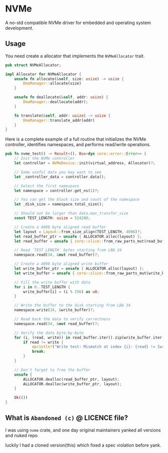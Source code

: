 # NVMe

A no-std compatible NVMe driver for embedded and operating system development.

## Usage

You need create a allocator that implements the `NVMeAllocator` trait.

```rust
pub struct NVMeAllocator;

impl Allocator for NVMeAllocator {
    unsafe fn allocate(&self, size: usize) -> usize {
        DmaManager::allocate(size)
    }

    unsafe fn deallocate(&self, addr: usize) {
        DmaManager::deallocate(addr);
    }

    fn translate(&self, addr: usize) -> usize {
        DmaManager::translate_addr(addr)
    }
}
```

Here is a complete example of a full routine that initializes the NVMe controller, identifies namespaces, and performs read/write operations.

```rust
pub fn nvme_test() -> Result<(), Box<dyn core::error::Error>> {
    // Init the NVMe controller
    let controller = NVMeDevice::init(virtual_address, Allocator)?;

    // Some useful data you may want to see
    let _controller_data = controller.data();

    // Select the first namespace
    let namespace = controller.get_ns(1)?;

    // You can get the block size and count of the namespace
    let _disk_size = namespace.total_size();

    // Should not be larger than data.max_transfer_size
    const TEST_LENGTH: usize = 524288;

    // Create a 4096 byte aligned read buffer
    let layout = Layout::from_size_align(TEST_LENGTH, 4096)?;
    let read_buffer_ptr = unsafe { ALLOCATOR.alloc(layout) };
    let read_buffer = unsafe { core::slice::from_raw_parts_mut(read_buffer_ptr, TEST_LENGTH) };

    // Read `TEST_LENGTH` bytes starting from LBA 34
    namespace.read(34, &mut read_buffer)?;

    // Create a 4096 byte aligned write buffer
    let write_buffer_ptr = unsafe { ALLOCATOR.alloc(layout) };
    let write_buffer = unsafe { core::slice::from_raw_parts_mut(write_buffer_ptr, TEST_LENGTH) };

    // Fill the write buffer with data
    for i in 0..TEST_LENGTH {
        write_buffer[i] = (i % 256) as u8;
    }

    // Write the buffer to the disk starting from LBA 34
    namespace.write(34, &write_buffer)?;

    // Read back the data to verify correctness
    namespace.read(34, &mut read_buffer)?;

    // Verify the data byte-by-byte
    for (i, (read, write)) in read_buffer.iter().zip(write_buffer.iter()).enumerate() {
        if read != write {
            eprintln!("Write test: Mismatch at index {i}: {read} != {write}");
            break;
        }
    }

    // Don't forget to free the buffer
    unsafe {
        ALLOCATOR.dealloc(read_buffer_ptr, layout);
        ALLOCATOR.dealloc(write_buffer_ptr, layout);
    }

    Ok(())
}
```

## What is `Abandoned (c)` @ LICENCE file?

I was using `nvme` crate, and one day original maintainers yanked all versions and nuked repo

luckily I had a cloned version(this) which fixed a spec violation before yank.
